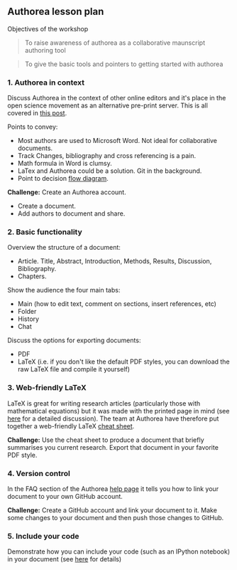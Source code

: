 ## Authorea lesson plan

Objectives of the workshop
> To raise awareness of authorea as a collaborative maunscript authoring tool 


> To give the basic tools and pointers to getting started with authorea

### 1. Authorea in context

Discuss Authorea in the context of other online editors and it's place in the open science movement as an
alternative pre-print server. This is all covered in [this post](http://resbaz.tumblr.com/post/88732843274/authorea-a-review).

Points to convey:
* Most authors are used to Microsoft Word. Not ideal for collaborative documents.
* Track Changes, bibliography and cross referencing is a pain.
* Math formula in Word is clumsy.
* LaTex and Authorea could be a solution. Git in the background.
* Point to decision [flow diagram](https://docs.google.com/presentation/d/1JQA6NyItxiKtkmGBWiGL9Bqk0asU064Cr3FF1ZT_nq8/edit#slide=id.p).

**Challenge:** Create an Authorea account.

* Create a document. 
* Add authors to document and share.

### 2. Basic functionality

Overview the structure of a document:
* Article. Title, Abstract, Introduction, Methods, Results, Discussion, Bibliography.
* Chapters.

Show the audience the four main tabs:

* Main (how to edit text, comment on sections, insert references, etc)
* Folder
* History
* Chat

Discuss the options for exporting documents:

* PDF
* LaTeX (i.e. if you don't like the default PDF styles, you can download the raw LaTeX file and compile it yourself)

### 3. Web-friendly LaTeX

LaTeX is great for writing research articles (particularly those with mathematical equations) but it was made
with the printed page in mind (see [here](https://authorea.com/users/3/articles/4675/_show_article) for a detailed 
discussion). The team at Authorea have therefore put together a web-friendly LaTeX 
[cheat sheet](https://authorea.com/users/3/articles/6868/_show_article). 

**Challenge:** Use the cheat sheet to produce a document that briefly summarises you current research. Export that document in your favorite PDF style.

### 4. Version control

In the FAQ section of the Authorea [help page](https://www.authorea.com/help) it tells you how to link 
your document to your own GitHub account.

**Challenge:** Create a GitHub account and link your document to it. Make some changes to your document
and then push those changes to GitHub.

### 5. Include your code

Demonstrate how you can include your code (such as an IPython notebook) in your document (see 
[here](https://www.authorea.com/users/3/articles/3904/_show_article) for details)
